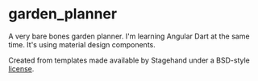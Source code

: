 # garden_planner

A very bare bones garden planner. I'm learning Angular Dart at the same time. It's using material design components.


Created from templates made available by Stagehand under a BSD-style
[license](https://github.com/dart-lang/stagehand/blob/master/LICENSE).
